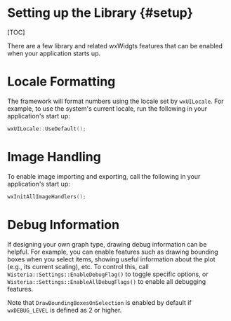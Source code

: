 Setting up the Library {#setup}
=============================
[TOC]

There are a few library and related wxWidgts features that can be enabled when your application starts up.

Locale Formatting
=============================

The framework will format numbers using the locale set by `wxUILocale`. For example, to use the
system's current locale, run the following in your application's start up:

```cpp
wxUILocale::UseDefault();
```

Image Handling
=============================

To enable image importing and exporting, call the following in your application's start up:

```cpp
wxInitAllImageHandlers();
```

Debug Information
=============================

If designing your own graph type, drawing debug information can be helpful. For example, you can
enable features such as drawing bounding boxes when you select items, showing useful information
about the plot (e.g., its current scaling), etc. To control this, call
`Wisteria::Settings::EnableDebugFlag()` to toggle specific options, or
`Wisteria::Settings::EnableAllDebugFlags()` to enable all debugging features.

Note that `DrawBoundingBoxesOnSelection` is enabled by default if `wxDEBUG_LEVEL` is defined as 2 or higher. 